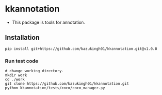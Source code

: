 # kkannotation
- This package is tools for annotation.

## Installation
```
pip install git+https://github.com/kazukingh01/kkannotation.git@v1.0.0
```

### Run test code
```
# change working directory.
mkdir work
cd ./work
git clone https://github.com/kazukingh01/kkannotation.git
python kkannotation/tests/coco/coco_manager.py
```